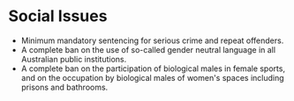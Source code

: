 # Social Issues

* Minimum mandatory sentencing for serious crime and repeat offenders.
* A complete ban on the use of so-called gender neutral language in all Australian public institutions.
* A complete ban on the participation of biological males in female sports, and on the occupation by biological males of women's spaces including prisons and bathrooms.
